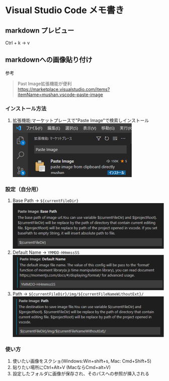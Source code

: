 # Visual Studio Code メモ書き

## markdown プレビュー

Ctrl + k -> v

## markdownへの画像貼り付け

参考

> Past Image拡張機能が便利  
> https://marketplace.visualstudio.com/items?itemName=mushan.vscode-paste-image


### インストール方法

1. 拡張機能:マーケットプレースで"Paste Image"で検索しインストール
![](img/visualstudiocode-memo/20211218-04544413.png)

### 設定（自分用）

1. Base Path -> `${currentFileDir}`
![](img/visualstudiocode-memo/20211218-04571085.png)
1. Default Name -> `YMMDD-HHmmssSS`
![](img/visualstudiocode-memo/20211218-04575067.png)
1. Path -> `${currentFileDir}/img/${currentFileNameWithoutExt}/`
![](img/visualstudiocode-memo/20211218-04582035.png)

### 使い方

1. 使いたい画像をスクショ(Windows:Win+shift+s, Mac: Cmd+Shift+5)
1. 貼りたい場所にCtrl+Alt+V (MacならCmd+alt+V)
1. 設定したフォルダに画像が保存され、そのパスへの参照が挿入される
